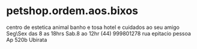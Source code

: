 # petshop.ordem.aos.bixos
centro de estetica animal 
banho e tosa hotel e cuidados ao seu amigo 
Seg\Sex das 8 as  18hrs Sab.8 ao 12hr
(44) 999801278
rua epitacio pessoa Ap 520b
Ubirata

